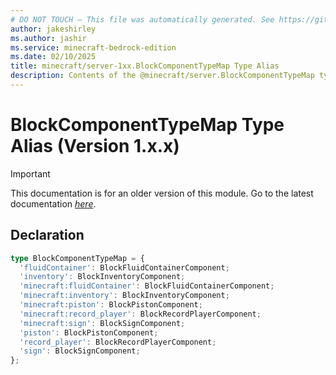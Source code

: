 ```yaml
---
# DO NOT TOUCH — This file was automatically generated. See https://github.com/mojang/minecraftapidocsgenerator to modify descriptions, examples, etc.
author: jakeshirley
ms.author: jashir
ms.service: minecraft-bedrock-edition
ms.date: 02/10/2025
title: minecraft/server-1xx.BlockComponentTypeMap Type Alias
description: Contents of the @minecraft/server.BlockComponentTypeMap type alias (Version 1.x.x).
---
```

# BlockComponentTypeMap Type Alias (Version 1.x.x)

> [!IMPORTANT]
> This documentation is for an older version of this module. Go to the latest documentation [*here*](../../../scriptapi/minecraft/server/BlockComponentTypeMap.md).

## Declaration
```ts
type BlockComponentTypeMap = {
  'fluidContainer': BlockFluidContainerComponent;
  'inventory': BlockInventoryComponent;
  'minecraft:fluidContainer': BlockFluidContainerComponent;
  'minecraft:inventory': BlockInventoryComponent;
  'minecraft:piston': BlockPistonComponent;
  'minecraft:record_player': BlockRecordPlayerComponent;
  'minecraft:sign': BlockSignComponent;
  'piston': BlockPistonComponent;
  'record_player': BlockRecordPlayerComponent;
  'sign': BlockSignComponent;
};
```
